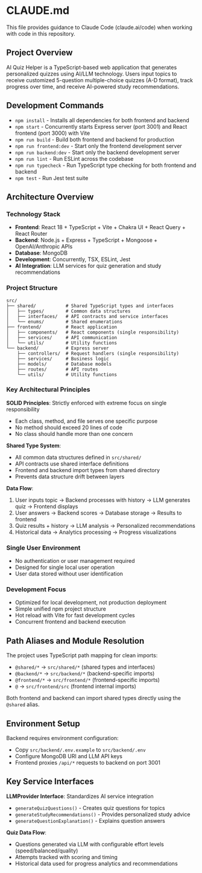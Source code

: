 # CLAUDE.md

This file provides guidance to Claude Code (claude.ai/code) when working with code in this repository.

## Project Overview

AI Quiz Helper is a TypeScript-based web application that generates personalized quizzes using AI/LLM technology. Users input topics to receive customized 5-question multiple-choice quizzes (A-D format), track progress over time, and receive AI-powered study recommendations.

## Development Commands

- `npm install` - Installs all dependencies for both frontend and backend
- `npm start` - Concurrently starts Express server (port 3001) and React frontend (port 3000) with Vite
- `npm run build` - Build both frontend and backend for production
- `npm run frontend:dev` - Start only the frontend development server
- `npm run backend:dev` - Start only the backend development server
- `npm run lint` - Run ESLint across the codebase
- `npm run typecheck` - Run TypeScript type checking for both frontend and backend
- `npm test` - Run Jest test suite

## Architecture Overview

### Technology Stack
- **Frontend**: React 18 + TypeScript + Vite + Chakra UI + React Query + React Router
- **Backend**: Node.js + Express + TypeScript + Mongoose + OpenAI/Anthropic APIs
- **Database**: MongoDB
- **Development**: Concurrently, TSX, ESLint, Jest
- **AI Integration**: LLM services for quiz generation and study recommendations

### Project Structure
```
src/
├── shared/           # Shared TypeScript types and interfaces
│   ├── types/        # Common data structures
│   ├── interfaces/   # API contracts and service interfaces
│   └── enums/        # Shared enumerations
├── frontend/         # React application
│   ├── components/   # React components (single responsibility)
│   ├── services/     # API communication
│   └── utils/        # Utility functions
└── backend/          # Express server
    ├── controllers/  # Request handlers (single responsibility)
    ├── services/     # Business logic
    ├── models/       # Database models
    ├── routes/       # API routes
    └── utils/        # Utility functions
```

### Key Architectural Principles

**SOLID Principles**: Strictly enforced with extreme focus on single responsibility
- Each class, method, and file serves one specific purpose
- No method should exceed 20 lines of code
- No class should handle more than one concern

**Shared Type System**: 
- All common data structures defined in `src/shared/`
- API contracts use shared interface definitions
- Frontend and backend import types from shared directory
- Prevents data structure drift between layers

**Data Flow**:
1. User inputs topic → Backend processes with history → LLM generates quiz → Frontend displays
2. User answers → Backend scores → Database storage → Results to frontend  
3. Quiz results + history → LLM analysis → Personalized recommendations
4. Historical data → Analytics processing → Progress visualizations

### Single User Environment
- No authentication or user management required
- Designed for single local user operation
- User data stored without user identification

### Development Focus
- Optimized for local development, not production deployment
- Simple unified npm project structure
- Hot reload with Vite for fast development cycles
- Concurrent frontend and backend execution

## Path Aliases and Module Resolution

The project uses TypeScript path mapping for clean imports:
- `@shared/*` → `src/shared/*` (shared types and interfaces)
- `@backend/*` → `src/backend/*` (backend-specific imports)
- `@frontend/*` → `src/frontend/*` (frontend-specific imports)
- `@` → `src/frontend/src` (frontend internal imports)

Both frontend and backend can import shared types directly using the `@shared` alias.

## Environment Setup

Backend requires environment configuration:
- Copy `src/backend/.env.example` to `src/backend/.env`
- Configure MongoDB URI and LLM API keys
- Frontend proxies `/api/*` requests to backend on port 3001

## Key Service Interfaces

**LLMProvider Interface**: Standardizes AI service integration
- `generateQuizQuestions()` - Creates quiz questions for topics
- `generateStudyRecommendations()` - Provides personalized study advice
- `generateQuestionExplanation()` - Explains question answers

**Quiz Data Flow**: 
- Questions generated via LLM with configurable effort levels (speed/balanced/quality)
- Attempts tracked with scoring and timing
- Historical data used for progress analytics and recommendations